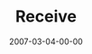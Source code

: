 ---
layout: message
category: message
series: "Kingdom"
title: "Receive"
date: 2007-03-04-00-00
message_id: 29
audio: "http://s3.amazonaws.com/crossroads-media/media/legacy/mp3/Kingdom_03_Receive_03-04-07_Tome.mp3"
audio-duration: "40:26"
explicit: "N"
---